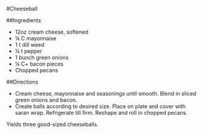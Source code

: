 #Cheeseball

##Ingredients
- 12oz cream cheese, softened
- &frac14; C mayonnaise
- 1 t dill weed
- &frac14; t pepper
- 1 bunch green onions
- &frac14; C+ bacon pieces
- Chopped pecans

##Directions
- Cream cheese, mayonnaise and seasonings until smooth. Blend in sliced green onions and bacon.
- Create balls according to desired size. Place on plate and cover with saran wrap. Refrigerate till firm. Reshape and roll in chopped pecans.

Yields three good-sized cheeseballs.
